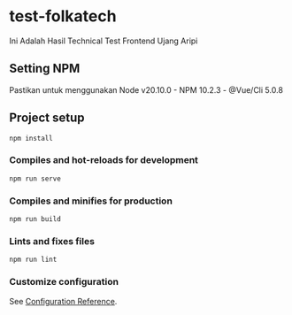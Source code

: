 # test-folkatech
Ini Adalah Hasil Technical Test Frontend Ujang Aripi

## Setting NPM
Pastikan untuk menggunakan Node v20.10.0 - NPM 10.2.3 - @Vue/Cli 5.0.8
## Project setup
```
npm install
```

### Compiles and hot-reloads for development
```
npm run serve
```

### Compiles and minifies for production
```
npm run build
```

### Lints and fixes files
```
npm run lint
```

### Customize configuration
See [Configuration Reference](https://cli.vuejs.org/config/).
